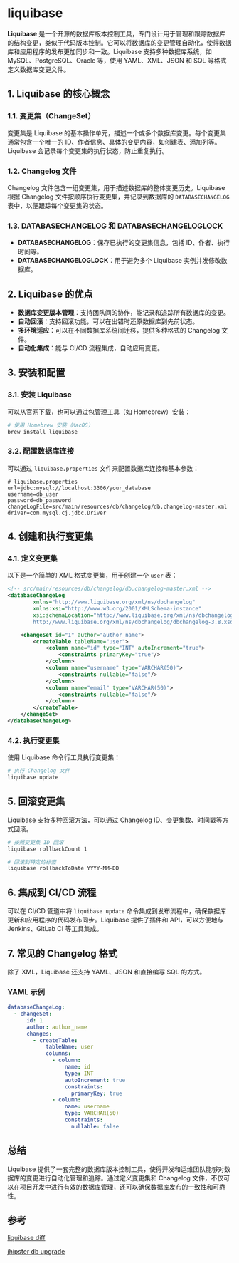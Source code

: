 # liquibase

**Liquibase** 是一个开源的数据库版本控制工具，专门设计用于管理和跟踪数据库的结构变更，类似于代码版本控制。它可以将数据库的变更管理自动化，使得数据库和应用程序的发布更加同步和一致。Liquibase 支持多种数据库系统，如 MySQL、PostgreSQL、Oracle 等，使用 YAML、XML、JSON 和 SQL 等格式定义数据库变更文件。

## 1. Liquibase 的核心概念

### 1.1. 变更集（ChangeSet）

变更集是 Liquibase 的基本操作单元，描述一个或多个数据库变更。每个变更集通常包含一个唯一的 ID、作者信息、具体的变更内容，如创建表、添加列等。Liquibase 会记录每个变更集的执行状态，防止重复执行。

### 1.2. Changelog 文件

Changelog 文件包含一组变更集，用于描述数据库的整体变更历史。Liquibase 根据 Changelog 文件按顺序执行变更集，并记录到数据库的 `DATABASECHANGELOG` 表中，以便跟踪每个变更集的状态。

### 1.3. DATABASECHANGELOG 和 DATABASECHANGELOGLOCK

- **DATABASECHANGELOG**：保存已执行的变更集信息，包括 ID、作者、执行时间等。
- **DATABASECHANGELOGLOCK**：用于避免多个 Liquibase 实例并发修改数据库。

## 2. Liquibase 的优点

- **数据库变更版本管理**：支持团队间的协作，能记录和追踪所有数据库的变更。
- **自动回滚**：支持回滚功能，可以在出错时还原数据库到先前状态。
- **多环境适应**：可以在不同数据库系统间迁移，提供多种格式的 Changelog 文件。
- **自动化集成**：能与 CI/CD 流程集成，自动应用变更。

## 3. 安装和配置

### 3.1. 安装 Liquibase

可以从官网下载，也可以通过包管理工具（如 Homebrew）安装：

```bash
# 使用 Homebrew 安装（MacOS）
brew install liquibase
```

### 3.2. 配置数据库连接

可以通过 `liquibase.properties` 文件来配置数据库连接和基本参数：

```properties
# liquibase.properties
url=jdbc:mysql://localhost:3306/your_database
username=db_user
password=db_password
changeLogFile=src/main/resources/db/changelog/db.changelog-master.xml
driver=com.mysql.cj.jdbc.Driver
```

## 4. 创建和执行变更集

### 4.1. 定义变更集

以下是一个简单的 XML 格式变更集，用于创建一个 `user` 表：

```xml
<!-- src/main/resources/db/changelog/db.changelog-master.xml -->
<databaseChangeLog
        xmlns="http://www.liquibase.org/xml/ns/dbchangelog"
        xmlns:xsi="http://www.w3.org/2001/XMLSchema-instance"
        xsi:schemaLocation="http://www.liquibase.org/xml/ns/dbchangelog
        http://www.liquibase.org/xml/ns/dbchangelog/dbchangelog-3.8.xsd">

    <changeSet id="1" author="author_name">
        <createTable tableName="user">
            <column name="id" type="INT" autoIncrement="true">
                <constraints primaryKey="true"/>
            </column>
            <column name="username" type="VARCHAR(50)">
                <constraints nullable="false"/>
            </column>
            <column name="email" type="VARCHAR(50)">
                <constraints nullable="false"/>
            </column>
        </createTable>
    </changeSet>
</databaseChangeLog>
```

### 4.2. 执行变更集

使用 Liquibase 命令行工具执行变更集：

```bash
# 执行 Changelog 文件
liquibase update
```

## 5. 回滚变更集

Liquibase 支持多种回滚方法，可以通过 Changelog ID、变更集数、时间戳等方式回滚。

```bash
# 按照变更集 ID 回滚
liquibase rollbackCount 1

# 回滚到特定的标签
liquibase rollbackToDate YYYY-MM-DD
```

## 6. 集成到 CI/CD 流程

可以在 CI/CD 管道中将 `liquibase update` 命令集成到发布流程中，确保数据库更新和应用程序的代码发布同步。Liquibase 提供了插件和 API，可以方便地与 Jenkins、GitLab CI 等工具集成。

## 7. 常见的 Changelog 格式

除了 XML，Liquibase 还支持 YAML、JSON 和直接编写 SQL 的方式。

### YAML 示例

```yaml
databaseChangeLog:
  - changeSet:
      id: 1
      author: author_name
      changes:
        - createTable:
            tableName: user
            columns:
              - column:
                  name: id
                  type: INT
                  autoIncrement: true
                  constraints:
                    primaryKey: true
              - column:
                  name: username
                  type: VARCHAR(50)
                  constraints:
                    nullable: false
```

## 总结

Liquibase 提供了一套完整的数据库版本控制工具，使得开发和运维团队能够对数据库的变更进行自动化管理和追踪。通过定义变更集和 Changelog 文件，不仅可以在项目开发中进行有效的数据库管理，还可以确保数据库发布的一致性和可靠性。

## 参考

[liquibase diff](http://www.liquibase.org/documentation/diff.html)

[jhipster db upgrade](http://www.jhipster.tech/development/)
